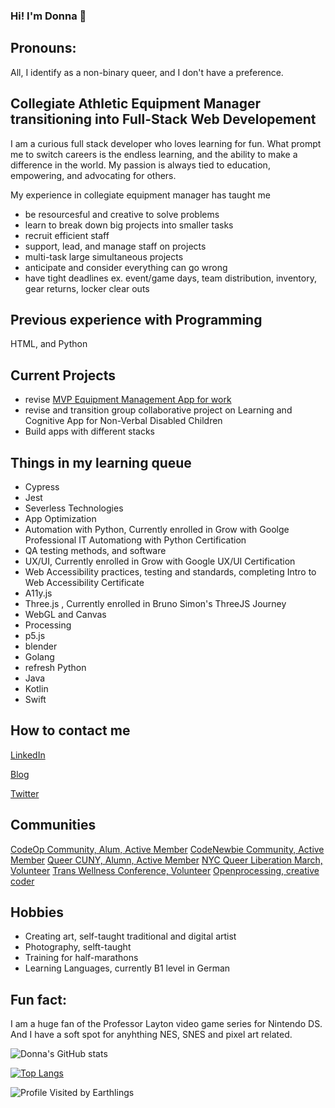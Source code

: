 ### Hi! I'm Donna 👋

## Pronouns: 

All, I identify as a non-binary queer, and I don't have a preference.


## Collegiate Athletic Equipment Manager transitioning into Full-Stack Web Developement
I am a curious full stack developer who loves learning for fun. What prompt me to switch careers is the endless learning, and the ability to make a difference in the world. My passion is always tied to education, empowering, and advocating for others. 

My experience in collegiate equipment manager has taught me 
  - be resourcesful and creative to solve problems
  - learn to break down big projects into smaller tasks
  - recruit efficient staff
  - support, lead, and manage staff on projects
  - multi-task large simultaneous projects
  - anticipate and consider everything can go wrong
  - have tight deadlines ex. event/game days, team distribution, inventory, gear returns, locker clear outs

## Previous experience with Programming
HTML, and Python

## Current Projects

- revise [MVP Equipment Management App for work](https://github.com/lucidInsomniac/CodeOpMVPRamUp)
- revise and transition group collaborative project on Learning and Cognitive App for Non-Verbal Disabled Children
- Build apps with different stacks

## Things in my learning queue
- Cypress
- Jest
- Severless Technologies
- App Optimization
- Automation with Python, Currently enrolled in Grow with Goolge Professional IT Automationg with Python Certification
- QA testing methods, and software
- UX/UI, Currently enrolled in Grow with Google UX/UI Certification
- Web Accessibility practices, testing and standards, completing Intro to Web Accessibility Certificate
- A11y.js 
- Three.js , Currently enrolled in Bruno Simon's ThreeJS Journey
- WebGL and Canvas
- Processing
- p5.js
- blender
- Golang
- refresh Python
- Java
- Kotlin
- Swift


## How to contact me

[LinkedIn](https://www.linkedin.com/in/donna-chin-151ba814/)

[Blog](https://dev.to/donnachin)

[Twitter](https://twitter.com/DchinInsomniac)

## Communities

[CodeOp Community, Alum, Active Member](https://codeop.tech/)
[CodeNewbie Community, Active Member](https://community.codenewbie.org/lucidinsomniac)
[Queer CUNY, Alumn, Active Member](https://queercuny.wixsite.com/website)
[NYC Queer Liberation March, Volunteer](https://reclaimpridenyc.org)
[Trans Wellness Conference, Volunteer](http://www.transphl.org/)
[Openprocessing, creative coder](https://openprocessing.org/)

## Hobbies

- Creating art, self-taught traditional and digital artist
- Photography, selft-taught
- Training for half-marathons
- Learning Languages, currently B1 level in German


## Fun fact: 

I am a huge fan of the Professor Layton video game series for Nintendo DS. And I have a soft spot for anyhthing NES, SNES and pixel art related.


![Donna's GitHub stats](https://github-readme-stats.vercel.app/api?username=lucidInsomniac&show_icons=true&theme=tokyonight)

[![Top Langs](https://github-readme-stats.vercel.app/api/top-langs/?username=lucidInsomniac)](https://github.com/lucidInsomniac/github-readme-stats)

![Profile Visited by Earthlings](https://komarev.com/ghpvc/?username=lucidInsomniac&color=orange)


<!--
**lucidInsomniac/lucidInsomniac** is a ✨ _special_ ✨ repository because its `README.md` (this file) appears on your GitHub profile.

